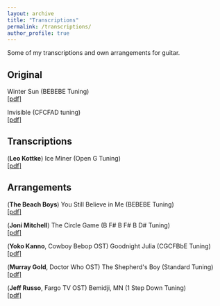 ```yaml
---
layout: archive
title: "Transcriptions"
permalink: /transcriptions/
author_profile: true
---
```


Some of my transcriptions and own arrangements for guitar.

## Original

Winter Sun (BEBEBE Tuning)\
[[pdf]](https://drive.google.com/file/d/1SH4VTBzsTkCdXi9w40VpPa4T53mgQdU9/view?usp=sharing)

Invisible (CFCFAD tuning)\
[[pdf]](https://drive.google.com/file/d/1f1dok3wPh0MHZb8_z18s9cxQzoXDHTf-/view?usp=sharing)

## Transcriptions

(**Leo Kottke**) Ice Miner (Open G Tuning)\
[[pdf]](https://drive.google.com/file/d/14iy2ts48z6Pqz6ZuBIu6ag_jFTeU0dGL/view?usp=sharing)

## Arrangements
(**The Beach Boys**) You Still Believe in Me (BEBEBE Tuning)\
[[pdf]](https://drive.google.com/file/d/1qfbOncTND4txLe07d0gG5uOrodFe6etb/view?usp=sharing)

(**Joni Mitchell**) The Circle Game (B F# B F# B D# Tuning)\
[[pdf]](https://drive.google.com/file/d/1kDVMfM_G23YU3VyGWZtmFUY5MVtm6Rrq/view?usp=sharing)

(**Yoko Kanno**, Cowboy Bebop OST) Goodnight Julia (CGCFBbE Tuning)\
[[pdf]](https://drive.google.com/file/d/1pVsDi4SIPTWzW4peSa1PzAiSkDYunyrE/view?usp=sharing)

(**Murray Gold**, Doctor Who OST) The Shepherd's Boy (Standard Tuning)\
[[pdf]](https://drive.google.com/file/d/1ZfO2MELkN1Nw2V8fT8Rnqx214kvkyXV8/view?usp=sharing)

(**Jeff Russo**, Fargo TV OST) Bemidji, MN (1 Step Down Tuning)\
[[pdf]](https://drive.google.com/file/d/13wE8HmL7d24SgQ0vN-JqiZ6gIssZhMlc/view?usp=sharing)
